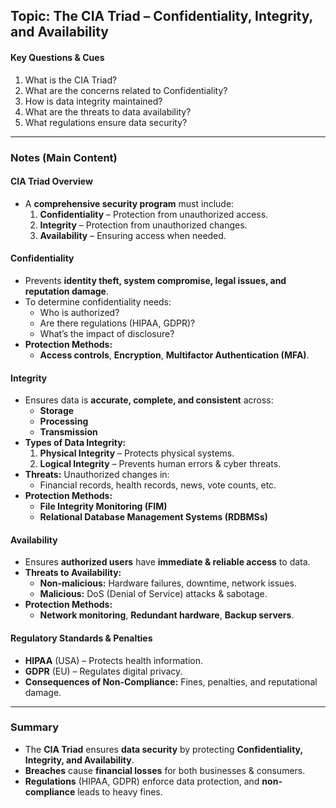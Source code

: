 
## **Topic: The CIA Triad – Confidentiality, Integrity, and Availability**  

#### **Key Questions & Cues**  
1. What is the CIA Triad?  
2. What are the concerns related to Confidentiality?  
3. How is data integrity maintained?  
4. What are the threats to data availability?  
5. What regulations ensure data security?  

---

### **Notes (Main Content)**  

#### **CIA Triad Overview**  
- A **comprehensive security program** must include:  
  1. **Confidentiality** – Protection from unauthorized access.  
  2. **Integrity** – Protection from unauthorized changes.  
  3. **Availability** – Ensuring access when needed.  

#### **Confidentiality**  
- Prevents **identity theft, system compromise, legal issues, and reputation damage**.  
- To determine confidentiality needs:  
  - Who is authorized?  
  - Are there regulations (HIPAA, GDPR)?  
  - What’s the impact of disclosure?  
- **Protection Methods:**  
  - **Access controls**, **Encryption**, **Multifactor Authentication (MFA)**.  

#### **Integrity**  
- Ensures data is **accurate, complete, and consistent** across:  
  - **Storage**  
  - **Processing**  
  - **Transmission**  
- **Types of Data Integrity:**  
  1. **Physical Integrity** – Protects physical systems.  
  2. **Logical Integrity** – Prevents human errors & cyber threats.  
- **Threats:** Unauthorized changes in:  
  - Financial records, health records, news, vote counts, etc.  
- **Protection Methods:**  
  - **File Integrity Monitoring (FIM)**  
  - **Relational Database Management Systems (RDBMSs)**  

#### **Availability**  
- Ensures **authorized users** have **immediate & reliable access** to data.  
- **Threats to Availability:**  
  - **Non-malicious:** Hardware failures, downtime, network issues.  
  - **Malicious:** DoS (Denial of Service) attacks & sabotage.  
- **Protection Methods:**  
  - **Network monitoring**, **Redundant hardware**, **Backup servers**.  

#### **Regulatory Standards & Penalties**  
- **HIPAA** (USA) – Protects health information.  
- **GDPR** (EU) – Regulates digital privacy.  
- **Consequences of Non-Compliance:** Fines, penalties, and reputational damage.  

---

### **Summary**  
- The **CIA Triad** ensures **data security** by protecting **Confidentiality, Integrity, and Availability**.  
- **Breaches** cause **financial losses** for both businesses & consumers.  
- **Regulations** (HIPAA, GDPR) enforce data protection, and **non-compliance** leads to heavy fines.  

